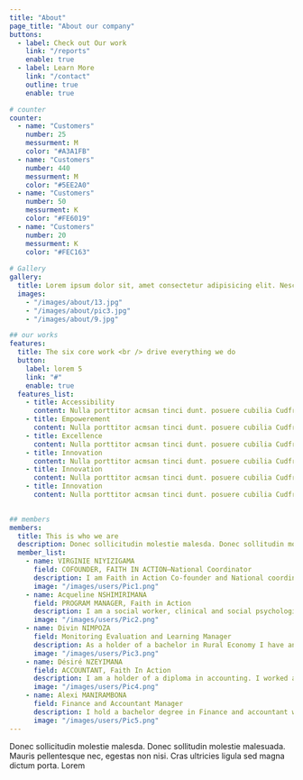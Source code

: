 ```yaml
---
title: "About"
page_title: "About our company"
buttons:
  - label: Check out Our work
    link: "/reports"
    enable: true
  - label: Learn More
    link: "/contact"
    outline: true
    enable: true

# counter
counter:
  - name: "Customers"
    number: 25
    messurment: M
    color: "#A3A1FB"
  - name: "Customers"
    number: 440
    messurment: M
    color: "#5EE2A0"
  - name: "Customers"
    number: 50
    messurment: K
    color: "#FE6019"
  - name: "Customers"
    number: 20
    messurment: K
    color: "#FEC163"
    
# Gallery
gallery:
  title: Lorem ipsum dolor sit, amet consectetur adipisicing elit. Nesciunt.
  images:
    - "/images/about/13.jpg"
    - "/images/about/pic3.jpg"
    - "/images/about/9.jpg"

## our works
features:
  title: The six core work <br /> drive everything we do
  button:
    label: lorem 5
    link: "#"
    enable: true
  features_list:
    - title: Accessibility
      content: Nulla porttitor acmsan tinci dunt. posuere cubilia Cudfrae Donec velit neque, autor sit amet aliuam vel
    - title: Empowerement
      content: Nulla porttitor acmsan tinci dunt. posuere cubilia Cudfrae Donec velit neque, autor sit amet aliuam vel
    - title: Excellence
      content: Nulla porttitor acmsan tinci dunt. posuere cubilia Cudfrae Donec velit neque, autor sit amet aliuam vel
    - title: Innovation
      content: Nulla porttitor acmsan tinci dunt. posuere cubilia Cudfrae Donec velit neque, autor sit amet aliuam vel
    - title: Innovation
      content: Nulla porttitor acmsan tinci dunt. posuere cubilia Cudfrae Donec velit neque, autor sit amet aliuam vel
    - title: Innovation
      content: Nulla porttitor acmsan tinci dunt. posuere cubilia Cudfrae Donec velit neque, autor sit amet aliuam vel
    

## members
members:
  title: This is who we are
  description: Donec sollicitudin molestie malesda. Donec sollitudin mol estie ultricies ligula sed magna dictum
  member_list:
    - name: VIRGINIE NIYIZIGAMA
      field: COFOUNDER, FAITH IN ACTION—National Coordinator
      description: I am Faith in Action Co-founder and National coordinator who holds degrees in Electro-mechanics Engineering and Leadership and Administration. I worked as a teacher in High school for 10 years. Later I was employed in world relief organization for 7 years at different positions such as Administration and human resources and rehabilitation program manager. I got my extended experience in public administration for 7 years. I have rewarded certificates in trauma healing, peace building and conflict resolution by CORAT AFRICA. My passion has always been seeing equity among people, the right of everyone being respected without any discrimination.   
      image: "/images/users/Pic1.png"
    - name: Acqueline NSHIMIRIMANA
      field: PROGRAM MANAGER, Faith in Action
      description: I am a social worker, clinical and social psychologist with relevant experience in psycho-social support of vulnerable and at-risk children and women and in capacity building of families and the community to provide care and protection. I hold a bachelor degree in Psychology, clinic and social. I worked as an investigator in the field of health  in relation to the living conditions of households and as a psychologist in mental health domain at the Neuropsychiatric center of Burundi. Later I worked for MSH (Management Sciences for Health) as an administrative assistant, where I coordinated all activities of this institution, one of the projects of USAID.I joined Faith in Action in January 2017 and  held a position of Psychosocial Support and Child Protection Officer, and promoted to Program Manager.    
      image: "/images/users/Pic2.png"
    - name: Divin NIMPOZA
      field: Monitoring Evaluation and Learning Manager
      description: As a holder of a bachelor in Rural Economy I have an experience in community development and finance management.I also worked as a consultant in a project called « Merankabandi » financed by World Bank.I joined Faith in Action in 2017  and exercise the function of expert trainer in the project developmennt, management and monitoring-evaluation. On top of that,  I am part of fundraising team necessary for the functioning of the organisation.   
      image: "/images/users/Pic3.png"
    - name: Désiré NZEYIMANA
      field: ACCOUNTANT, Faith In Action
      description: I am a holder of a diploma in accounting. I worked as an accountant in a Burundian organization called Healing and Rebuilding our communities (HROC) starting from 2004 to 2016. I participated in a socio-economic reintegration project for displaced returnees, ex-combatants and other vulnerable and their capacity building for the improvement of household income in different regions of Burundi where I was one of the facilitators.  I also did trainings in pacific resolution of conflicts, trauma healing and Peace in the region of the Great lakes of Africa.I joined Faith in Action in 2018 and holds a position of an Accountant.
      image: "/images/users/Pic4.png"
    - name: Alexi MANIRAMBONA
      field: Finance and Accountant Manager
      description: I hold a bachelor degree in Finance and accountant with different trainings in finance Management, Audit and accountant.  I am Burundian and lives in Burundi with a 14 years’ experience in finance and accountant. I enjoy working for the community.   
      image: "/images/users/Pic5.png"
---
```

Donec sollicitudin molestie malesda. Donec sollitudin molestie malesuada. Mauris pellentesque nec, egestas non nisi. Cras ultricies ligula sed magna dictum porta. Lorem
